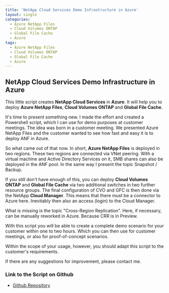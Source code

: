 ```yaml
---
title: 'NetApp Cloud Services Demo Infrastructure in Azure'
layout: single
categories:
  - Azure NetApp Files
  - Cloud Volumes ONTAP
  - Global File Cache
  - Azure
tags:
  - Azure NetApp Files
  - Cloud Volumes ONTAP
  - Global File Cache
  - Azure
---
```


## **NetApp Cloud Services Demo Infrastructure in Azure**
This little script creates **NetApp Cloud Services** in **Azure**. It will help you to deploy **Azure NetApp Files**, **Cloud Volumes ONTAP** and **Global File Cache**.


It's time to present something new. I made the effort and created a Powershell script, which I can use for demo purposes at customer meetings.
The idea was born in a customer meeting. We presented Azure NetApp Files and the customer wanted to see how fast and easy it is to deploy ANF in Azure.

So what came out of that now. In short, **Azure NetApp Files** is deployed in two regions. These two regions are connected via VNet peering.
With a virtual machine and Active Directory Services on it, SMB shares can also be deployed in the ANF pool. In the same way I present the topic Snapshot / Backup.

If you still don't have enough of this, you can deploy **Cloud Volumes ONTAP** and **Global File Cache** via two additional switches in two further resource groups.
The final configuration of CVO and GFC is then done via the NetApp **Cloud Manager**. This means that there must be a connector to Azure here.
Inevitably then also an access (login) to the Cloud Manager. 

What is missing is the topic "Cross-Region Replication". Here, if necessary, can be manually reworked in Azure. Because CRR is in Preview.

With this script you will be able to create a complete demo scenario for your customer within one to two hours.
Which you can then use for customer meetings, or also for proof-of-concept scenarios. 

Within the scope of your usage, however, you should adapt this script to the customer's requirements.

If there are any suggestions for improvement, please contact me. 


### **Link to the Script on Github**
- [Github Repository](https://github.com/chtwilfer/NetApp-Cloud-Service-Demo-Infrastrutcture-in-Azure)
